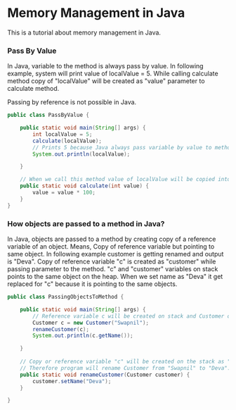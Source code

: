 # Memory Management in Java
This is a tutorial about memory management in Java.

### Pass By Value
In Java, variable to the method is always pass by value. In following example, system will print value of localValue = 5. While calling calculate method copy of "localValue" will be created as "value" parameter to calculate method.

Passing by reference is not possible in Java.

```java
public class PassByValue {

	public static void main(String[] args) {
		int localValue = 5;
		calculate(localValue);
		// Prints 5 because Java always pass variable by value to method
		System.out.println(localValue);

	}

	// When we call this method value of localValue will be copied into value i.e pass by value.
	public static void calculate(int value) {
		value = value * 100;
	}
}
```


### How objects are passed to a method in Java?
In Java, objects are passed to a method by creating copy of a reference variable of an object. Means, Copy of reference variable but pointing to same object. In following example customer is getting renamed and output is "Deva". Copy of reference variable "c" is created as "customer" while passing parameter to the method. "c" and "customer" variables on stack points to the same object on the heap. When we set name as "Deva" it get replaced for "c" because it is pointing to the same objects.

```java
public class PassingObjectsToMethod {

	public static void main(String[] args) {
		// Reference variable c will be created on stack and Customer object with name "Swapnil" will be created on heap.
		Customer c = new Customer("Swapnil");
		renameCustomer(c);
		System.out.println(c.getName());

	}
	
	// Copy or reference variable "c" will be created on the stack as "customer" and will point to the same object created on the heap earlier.
	// Therefore program will rename Customer from "Swapnil" to "Deva".
	public static void renameCustomer(Customer customer) {
		customer.setName("Deva");
	}

}
```